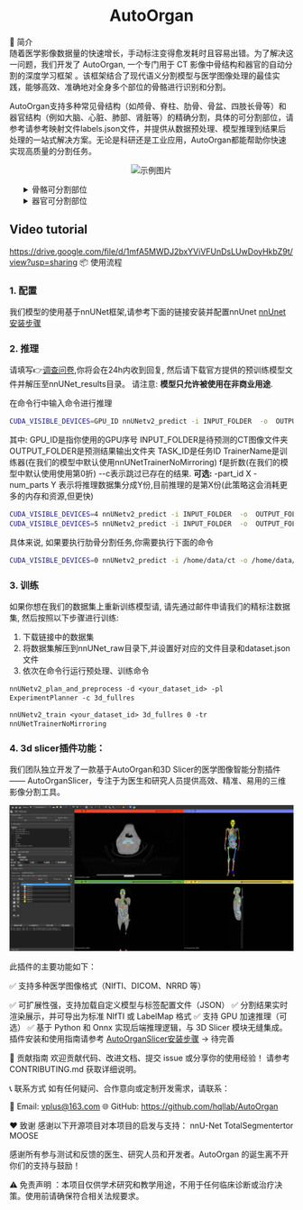 # <center> AutoOrgan 
  
📌 简介<br> 
随着医学影像数据量的快速增长，手动标注变得愈发耗时且容易出错。为了解决这一问题，我们开发了 AutoOrgan, 一个专门用于 CT 影像中骨结构和器官的自动分割的深度学习框架 。该框架结合了现代语义分割模型与医学图像处理的最佳实践，能够高效、准确地对全身多个部位的骨骼进行识别和分割。

AutoOrgan支持多种常见骨结构（如颅骨、脊柱、肋骨、骨盆、四肢长骨等）和器官结构（例如大脑、心脏、肺部、肾脏等）的精确分割，具体的可分割部位，请参考请参考映射文件labels.json文件，并提供从数据预处理、模型推理到结果后处理的一站式解决方案。无论是科研还是工业应用，AutoOrgan都能帮助你快速实现高质量的分割任务。

<p align="center">
    <img src="resources/images/AutoOrgan.gif" width="800" alt="示例图片" >
</p>
 
<details>
<summary style="margin-left: 25px;">骨骼可分割部位</summary>
<div style="margin-left: 25px;">

<table>
  <tr>
    <th></th>
    <th>名称</th>
    <th>标签值</th>
  </tr>

  <tr>
    <td rowspan="6">全身总体骨骼</td>
    <td>颅骨</td>
    <td>1</td>
  </tr>

  <tr>
    <td>椎骨</td>
    <td>2</td>
  </tr>

  <tr>
    <td>肋骨</td>
    <td>3</td>
  </tr>
  <tr>
    <td>上肢</td>
    <td>4</td>
  </tr>
  <tr>
    <td>盆骨下肢</td>
    <td>5</td>
  </tr>    
  <tr>
    <td>下肢</td>
    <td>6</td>
  </tr>    

  <tr>
    <td rowspan="24">椎骨</td>
    <td>vertebrae_C1</td>
    <td>1</td>
  </tr>
  <tr>
    <td>vertebrae_C2</td>
    <td>2</td>
  </tr>
  <tr>
    <td>vertebrae_C3</td>
    <td>3</td>
  </tr>
  <tr>
    <td>vertebrae_C4</td>
    <td>4</td>
  </tr>
  <tr>
    <td>vertebrae_C5</td>
    <td>5</td>
  </tr>    
  <tr>
    <td>vertebrae_C6</td>
    <td>6</td>
  </tr>    
  <tr>
    <td>vertebrae_C7</td>
    <td>7</td>
  </tr>  
  <tr>
    <td>vertebrae_T1</td>
    <td>8</td>
  </tr>  
  <tr>
    <td>vertebrae_T2</td>
    <td>9</td>
  </tr>  
  <tr>
    <td>vertebrae_T3</td>
    <td>10</td>
  </tr>  
  <tr>
    <td>vertebrae_T4</td>
    <td>11</td>
  </tr>  
  <tr>
    <td>vertebrae_T5</td>
    <td>12</td>
  </tr>  
  <tr>
    <td>vertebrae_T6</td>
    <td>13</td>
  </tr>  
  <tr>
    <td>vertebrae_T7</td>
    <td>14</td>
  </tr>  
  <tr>
    <td>vertebrae_T8</td>
    <td>15</td>
  </tr>                    

  <tr>
    <td>vertebrae_T9</td>
    <td>16</td>
  </tr>    
  <tr>
    <td>vertebrae_T10</td>
    <td>17</td>
  </tr>    
  <tr>
    <td>vertebrae_11</td>
    <td>18</td>
  </tr>    
  <tr>
    <td>vertebrae_T12</td>
    <td>19</td>
  </tr>    
  <tr>
    <td>vertebrae_L1</td>
    <td>20</td>
  </tr>    
  <tr>
    <td>vertebrae_L2</td>
    <td>21</td>
  </tr>    
  <tr>
    <td>vertebrae_L3</td>
    <td>22</td>
  </tr>    
  <tr>
    <td>vertebrae_L4</td>
    <td>23</td>
  </tr>                  
  <tr>
    <td>vertebrae_L5</td>
    <td>24</td>
  </tr>   

  <tr>
    <td rowspan="24">肋骨</td>
    <td>rib_left_1</td>
    <td>1</td>
  </tr>

  <tr>
    <td>rib_right_1</td>
    <td>2</td>
  </tr>
  <tr>
    <td>rib_left_2</td>
    <td>3</td>
  </tr>
  <tr>
    <td>rib_right_2</td>
    <td>4</td>
  </tr>
  <tr>
    <td>rib_left_3</td>
    <td>5</td>
  </tr>    
  <tr>
    <td>rib_right_3</td>
    <td>6</td>
  </tr>    
  <tr>
    <td>rib_left_4</td>
    <td>7</td>
  </tr>  
  <tr>
    <td>rib_right_4</td>
    <td>8</td>
  </tr>  
  <tr>
    <td>rib_left_5</td>
    <td>9</td>
  </tr>  
  <tr>
    <td>rib_right_5</td>
    <td>10</td>
  </tr>  
  <tr>
    <td>rib_left_6</td>
    <td>11</td>
  </tr>  
  <tr>
    <td>rib_right_6</td>
    <td>12</td>
  </tr>  
  <tr>
    <td>rib_left_7</td>
    <td>13</td>
  </tr>  
  <tr>
    <td>rib_right_7</td>
    <td>14</td>
  </tr>  
  <tr>
    <td>rib_left_8</td>
    <td>15</td>
  </tr>                    

  <tr>
    <td>rib_right_8</td>
    <td>16</td>
  </tr>    
  <tr>
    <td>rib_left_9</td>
    <td>17</td>
  </tr>    
  <tr>
    <td>rib_right_9</td>
    <td>18</td>
  </tr>    
  <tr>
    <td>rib_left_10</td>
    <td>19</td>
  </tr>    
  <tr>
    <td>rib_right_10</td>
    <td>20</td>
  </tr>    
  <tr>
    <td>rib_left_11</td>
    <td>21</td>
  </tr>    
  <tr>
    <td>rib_right_11</td>
    <td>22</td>
  </tr>    
  <tr>
    <td>rib_left_12</td>
    <td>23</td>
  </tr>                  
  <tr>
    <td>rib_right_12</td>
    <td>24</td>
  </tr>   

  <tr>
    <td rowspan="16">下肢骨</td>
    <td>humerus_left</td>
    <td>1</td>
  </tr>
  <tr>
    <td>humerus_right</td>
    <td>2</td>
  </tr>
  <tr>
    <td>radius_left</td>
    <td>3</td>
  </tr>
  <tr>
    <td>radius_right</td>
    <td>4</td>
  </tr>
  <tr>
    <td>ulna_left</td>
    <td>5</td>
  </tr>    
  <tr>
    <td>ulna_right</td>
    <td>6</td>
  </tr>    
  <tr>
    <td>carpal_left</td>
    <td>7</td>
  </tr>  
  <tr>
    <td>carpal_right</td>
    <td>8</td>
  </tr>  
  <tr>
    <td>metacarpal_left</td>
    <td>9</td>
  </tr>  
  <tr>
    <td>metacarpal_right</td>
    <td>10</td>
  </tr>  
  <tr>
    <td>phalanges_hand_left</td>
    <td>11</td>
  </tr>  
  <tr>
    <td>phalanges_hand_right</td>
    <td>12</td>
  </tr>  
  <tr>
    <td>clavicula_left</td>
    <td>13</td>
  </tr>  
  <tr>
    <td>clavicula_right</td>
    <td>14</td>
  </tr>  
  <tr>
    <td>scapula_left</td>
    <td>15</td>
  </tr>                    

  <tr>
    <td>scapula_right</td>
    <td>16</td>
  </tr>    

  <tr>
    <td rowspan="3">盆骨</td>
    <td>hip_left</td>
    <td>1</td>
  </tr>
  <tr>
    <td>hip_right</td>
    <td>2</td>
  </tr>
  <tr>
    <td>sacrum</td>
    <td>3</td>
  </tr>

  <tr>
    <td rowspan="14">下肢骨</td>
    <td>femur_left</td>
    <td>1</td>
  </tr>
  <tr>
    <td>femur_right</td>
    <td>2</td>
  </tr>
  <tr>
    <td>patella_left</td>
    <td>3</td>
  </tr>
  <tr>
    <td>patella_right</td>
    <td>4</td>
  </tr>
  <tr>
    <td>tibia_left</td>
    <td>5</td>
  </tr>    
  <tr>
    <td>tibia_right</td>
    <td>6</td>
  </tr>    
  <tr>
    <td>fibula_left</td>
    <td>7</td>
  </tr>  
  <tr>
    <td>fibula_right</td>
    <td>8</td>
  </tr>  
  <tr>
    <td>tarsal_left</td>
    <td>9</td>
  </tr>  
  <tr>
    <td>tarsal_right</td>
    <td>10</td>
  </tr>  
  <tr>
    <td>metatarsal_left</td>
    <td>11</td>
  </tr>  
  <tr>
    <td>metatarsal_right</td>
    <td>12</td>
  </tr>  
  <tr>
    <td>phalanges_feet_left</td>
    <td>13</td>
  </tr>  
  <tr>
    <td>phalanges_feet_right</td>
    <td>14</td>
  </tr>  

  </tr>

</table>

</div>
</details>

<details>
<summary style="margin-left: 25px;">器官可分割部位</summary>
<div style="margin-left: 25px;">

<table>
  <tr>
    <th></th>
    <th>名称</th>
    <th>标签值</th>
  </tr>

  <tr>
    <td rowspan="24">器官</td>
    <td>spleen</td>
    <td>1</td>
  </tr>
  <tr>
    <td>kidney_right</td>
    <td>2</td>
  </tr>
  <tr>
    <td>kidney_left</td>
    <td>3</td>
  </tr>
  <tr>
    <td>gallbladder</td>
    <td>4</td>
  </tr>
  <tr>
    <td>liver</td>
    <td>5</td>
  </tr>    
  <tr>
    <td>stomach</td>
    <td>6</td>
  </tr>    
  <tr>
    <td>pancreas</td>
    <td>7</td>
  </tr>  
  <tr>
    <td>lung_upper_lobe_left</td>
    <td>8</td>
  </tr>  
  <tr>
    <td>lung_lower_lobe_left</td>
    <td>9</td>
  </tr>  
  <tr>
    <td>lung_upper_lobe_right</td>
    <td>10</td>
  </tr>  
  <tr>
    <td>lung_middle_lobe_right</td>
    <td>11</td>
  </tr>  
  <tr>
    <td>lung_lower_lobe_right</td>
    <td>12</td>
  </tr>  
  <tr>
    <td>esophagus</td>
    <td>13</td>
  </tr>  
  <tr>
    <td>trachea</td>
    <td>14</td>
  </tr>  
  <tr>
    <td>thyroid_gland</td>
    <td>15</td>
  </tr>                    

  <tr>
    <td>small_bowel</td>
    <td>16</td>
  </tr>    
  <tr>
    <td>duodenum</td>
    <td>17</td>
  </tr>    
  <tr>
    <td>colon</td>
    <td>18</td>
  </tr>    
  <tr>
    <td>urinary_bladder</td>
    <td>19</td>
  </tr>    
  <tr>
    <td>prostate</td>
    <td>20</td>
  </tr>    
  <tr>
    <td>heart</td>
    <td>21</td>
  </tr>    
  <tr>
    <td>aorta</td>
    <td>22</td>
  </tr>    
  <tr>
    <td>brain</td>
    <td>23</td>
  </tr>                  
  <tr>
    <td>spinal_cord</td>
    <td>24</td>
  </tr>   

  </tr>

</table>

</div>
</details>

## Video tutorial

https://drive.google.com/file/d/1mfA5MWDJ2bxYViVFUnDsLUwDoyHkbZ9t/view?usp=sharing
📦 使用流程
### 1. 配置
我们模型的使用基于nnUNet框架,请参考下面的链接安装并配置nnUnet [nnUnet安装步骤](https://github.com/MIC-DKFZ/nnUNet/blob/master/documentation/installation_instructions.md )
### 2. 推理
请填写👉[调查问卷](https://www.vplustech.com/AutoOrgan-registration ),你将会在24h内收到回复, 然后请下载官方提供的预训练模型文件并解压至nnUNet_results目录。
请注意: **模型只允许被使用在非商业用途**.
  
在命令行中输入命令进行推理
```sh
CUDA_VISIBLE_DEVICES=GPU_ID nnUNetv2_predict -i INPUT_FOLDER  -o  OUTPUT_FOLDER  -d TASK_ID  -tr TrainerName  -f 0  -c 3d_fullres  --c -part_id X -num_parts Y
```
其中:
GPU_ID是指你使用的GPU序号
INPUT_FOLDER是待预测的CT图像文件夹
OUTPUT_FOLDER是预测结果输出文件夹
TASK_ID是任务ID
TrainerName是训练器(在我们的模型中默认使用nnUNetTrainerNoMirroring)
f是折数(在我们的模型中默认使用使用第0折)
--c表示跳过已存在的结果.
**可选:** -part_id X -num_parts Y 表示将推理数据集分成Y份,目前推理的是第X份(此策略这会消耗更多的内存和资源,但更快)
```sh
CUDA_VISIBLE_DEVICES=4 nnUNetv2_predict -i INPUT_FOLDER  -o  OUTPUT_FOLDER  -d TASK_ID  -tr TrainerName  -f 0  -c 3d_fullres  --c -part_id 0 -num_parts 2
CUDA_VISIBLE_DEVICES=5 nnUNetv2_predict -i INPUT_FOLDER  -o  OUTPUT_FOLDER  -d TASK_ID  -tr TrainerName  -f 0  -c 3d_fullres  --c -part_id 1 -num_parts 2
```
  
具体来说, 如果要执行肋骨分割任务,你需要执行下面的命令
```sh
CUDA_VISIBLE_DEVICES=0 nnUNetv2_predict -i /home/data/ct -o /home/data/ct_rib_result -d 888 -tr nnUNetTrainerNoMirroring -f 0 -c 3d_fullres --c 
```
### 3. 训练
   如果你想在我们的数据集上重新训练模型请, 请先通过邮件申请我们的精标注数据集, 然后按照以下步骤进行训练:
   1. 下载链接中的数据集
   2. 将数据集解压到nnUNet_raw目录下,并设置好对应的文件目录和dataset.json文件
   3. 依次在命令行运行预处理、训练命令
```
nnUNetv2_plan_and_preprocess -d <your_dataset_id> -pl ExperimentPlanner -c 3d_fullres
```
```
nnUNetv2_train <your_dataset_id> 3d_fullres 0 -tr nnUNetTrainerNoMirroring
```
### 4. 3d slicer插件功能：
   我们团队独立开发了一款基于AutoOrgan和3D Slicer的医学图像智能分割插件 —— AutoOrganSlicer，专注于为医生和研究人员提供高效、精准、易用的三维影像分割工具。
<p align="center">
    <img src="resources/images/3d slicer.jpg" width="800" alt="示例图片" >
</p>
此插件的主要功能如下：
  
✅ 支持多种医学图像格式（NIfTI、DICOM、NRRD 等）

✅ 可扩展性强，支持加载自定义模型与标签配置文件（JSON）
✅ 分割结果实时渲染展示，并可导出为标准 NIfTI 或 LabelMap 格式
✅ 支持 GPU 加速推理（可选）
✅ 基于 Python 和 Onnx 实现后端推理逻辑，与 3D Slicer 模块无缝集成。
    插件安装和使用指南请参考 [AutoOrganSlicer安装步骤](resources/images/插件使用方法.pdf ) -> 待完善
  
🤝 贡献指南
欢迎贡献代码、改进文档、提交 issue 或分享你的使用经验！
请参考 CONTRIBUTING.md 获取详细说明。
  
📞 联系方式
如有任何疑问、合作意向或定制开发需求，请联系：


📧 Email: vplus@163.com
🌐 GitHub: https://github.com/hqllab/AutoOrgan
  
❤️ 致谢
感谢以下开源项目对本项目的启发与支持：
nnU-Net
TotalSegmentertor
MOOSE

感谢所有参与测试和反馈的医生、研究人员和开发者。AutoOrgan 的诞生离不开你们的支持与鼓励！

⚠️ 免责声明 ：本项目仅供学术研究和教学用途，不用于任何临床诊断或治疗决策。使用前请确保符合相关法规要求。 
  